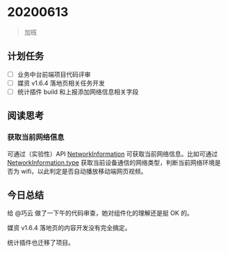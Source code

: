 # 20200613

> 加班

## 计划任务

- [ ] 业务中台前端项目代码评审
- [ ] 媒资 v1.6.4 落地页相关任务开发
- [ ] 统计插件 build 和上报添加网络信息相关字段

## 阅读思考

### 获取当前网络信息

可通过（实验性）API [NetworkInformation](https://developer.mozilla.org/en-US/docs/Web/API/NetworkInformation) 可获取当前网络信息。比如可通过 [NetworkInformation.type](https://developer.mozilla.org/en-US/docs/Web/API/NetworkInformation/type) 获取当前设备通信的网络类型，判断当前网络环境是否为 wifi，以此判定是否自动播放移动端网页视频。

## 今日总结

给 @巧云 做了一下午的代码审查，她对组件化的理解还是挺 OK 的。

媒资 v1.6.4 落地页的内容开发没有完全搞定。

统计插件也迁移了项目。
